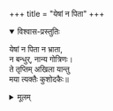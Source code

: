 +++
title = "येषां न पिता"
+++

<details open><summary>विश्वास-प्रस्तुतिः</summary>

येषां न पिता न भ्राता,  
न बन्धुर्, नान्य गोत्रिणः।  
ते तृप्तिम् अखिला यान्तु  
मया त्यक्तैः कुशोदकैः॥ 
</details>

<details><summary>मूलम्</summary>

येषां न पिता न भ्राता, न बन्धुः, नान्य गोत्रिणः।  
ते तृप्तिम् अखिला यान्तु मया त्यक्तैः कुशोदकैः॥ 
</details>

